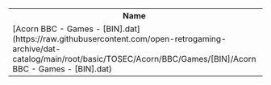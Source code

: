 <table>
<tr><th>Name</th><th>Size</th></tr>
<tr><td>
[Acorn BBC - Games - [BIN].dat](https://raw.githubusercontent.com/open-retrogaming-archive/dat-catalog/main/root/basic/TOSEC/Acorn/BBC/Games/[BIN]/Acorn BBC - Games - [BIN].dat)
</td><td>883</td></tr>
</table>
